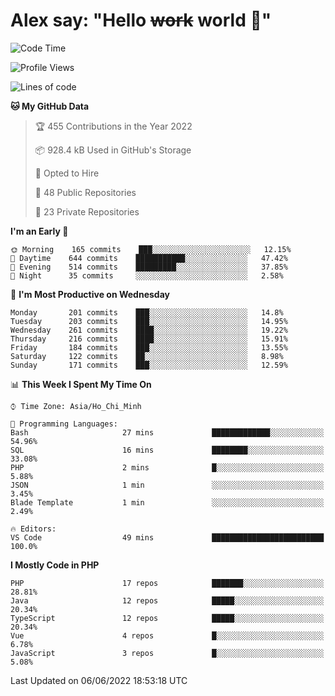 # Alex say: "Hello ~~work~~ world 🐾"

<!--START_SECTION:waka-->
![Code Time](http://img.shields.io/badge/Code%20Time-0%20secs-blue)

![Profile Views](http://img.shields.io/badge/Profile%20Views-0-blue)

![Lines of code](https://img.shields.io/badge/From%20Hello%20World%20I%27ve%20Written-1%20Million%20lines%20of%20code-blue)

**🐱 My GitHub Data** 

> 🏆 455 Contributions in the Year 2022
 > 
> 📦 928.4 kB Used in GitHub's Storage 
 > 
> 💼 Opted to Hire
 > 
> 📜 48 Public Repositories 
 > 
> 🔑 23 Private Repositories  
 > 
**I'm an Early 🐤** 

```text
🌞 Morning    165 commits    ███░░░░░░░░░░░░░░░░░░░░░░   12.15% 
🌆 Daytime    644 commits    ███████████░░░░░░░░░░░░░░   47.42% 
🌃 Evening    514 commits    █████████░░░░░░░░░░░░░░░░   37.85% 
🌙 Night      35 commits     ░░░░░░░░░░░░░░░░░░░░░░░░░   2.58%

```
📅 **I'm Most Productive on Wednesday** 

```text
Monday       201 commits    ███░░░░░░░░░░░░░░░░░░░░░░   14.8% 
Tuesday      203 commits    ███░░░░░░░░░░░░░░░░░░░░░░   14.95% 
Wednesday    261 commits    ████░░░░░░░░░░░░░░░░░░░░░   19.22% 
Thursday     216 commits    ████░░░░░░░░░░░░░░░░░░░░░   15.91% 
Friday       184 commits    ███░░░░░░░░░░░░░░░░░░░░░░   13.55% 
Saturday     122 commits    ██░░░░░░░░░░░░░░░░░░░░░░░   8.98% 
Sunday       171 commits    ███░░░░░░░░░░░░░░░░░░░░░░   12.59%

```


📊 **This Week I Spent My Time On** 

```text
⌚︎ Time Zone: Asia/Ho_Chi_Minh

💬 Programming Languages: 
Bash                     27 mins             █████████████░░░░░░░░░░░░   54.96% 
SQL                      16 mins             ████████░░░░░░░░░░░░░░░░░   33.08% 
PHP                      2 mins              █░░░░░░░░░░░░░░░░░░░░░░░░   5.88% 
JSON                     1 min               ░░░░░░░░░░░░░░░░░░░░░░░░░   3.45% 
Blade Template           1 min               ░░░░░░░░░░░░░░░░░░░░░░░░░   2.49%

🔥 Editors: 
VS Code                  49 mins             █████████████████████████   100.0%

```

**I Mostly Code in PHP** 

```text
PHP                      17 repos            ███████░░░░░░░░░░░░░░░░░░   28.81% 
Java                     12 repos            █████░░░░░░░░░░░░░░░░░░░░   20.34% 
TypeScript               12 repos            █████░░░░░░░░░░░░░░░░░░░░   20.34% 
Vue                      4 repos             █░░░░░░░░░░░░░░░░░░░░░░░░   6.78% 
JavaScript               3 repos             █░░░░░░░░░░░░░░░░░░░░░░░░   5.08%

```



 Last Updated on 06/06/2022 18:53:18 UTC
<!--END_SECTION:waka-->
